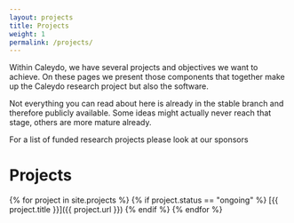 ```yaml
---
layout: projects
title: Projects
weight: 1
permalink: /projects/
---
```


Within Caleydo, we have several projects and objectives we want to achieve. On these pages we present those components that together make up the Caleydo research project but also the software.

Not everything you can read about here is already in the stable branch and therefore publicly available. Some ideas might actually never reach that stage, others are more mature already.

For a list of funded research projects please look at our sponsors

# Projects

{% for project in site.projects %}
{% if project.status == "ongoing" %}
[{{ project.title }}]({{ project.url }})
{% endif %}
{% endfor %}
